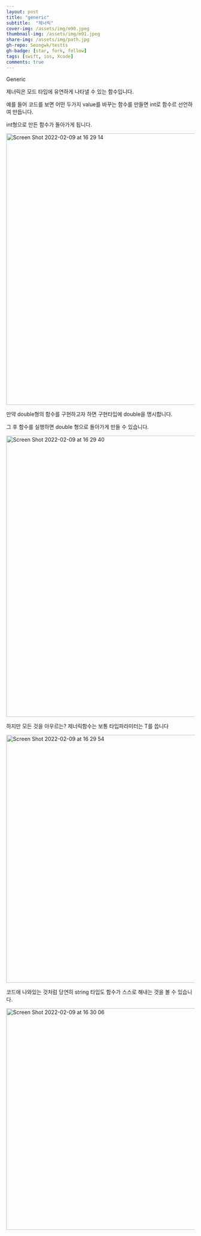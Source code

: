 ```yaml
---
layout: post
title: "generic"
subtitle:  "제너릭"
cover-img: /assets/img/m90.jpeg
thumbnail-img: /assets/img/m91.jpeg
share-img: /assets/img/path.jpg
gh-repo: Seongwk/testts
gh-badge: [star, fork, follow]
tags: [swift, ios, Xcode]
comments: true
---
```



Generic


제너릭은 모드 타입에 유연하게 나타낼 수 있는 함수입니다.

예를 들어 코드를 보면 어떤 두가지 value를 바꾸는 함수를 만들면 int로 함수르 선언하여 만듭니다. 

int형으로 만든 함수가 돌아가게 됩니다.

<img width="724" alt="Screen Shot 2022-02-09 at 16 29 14" src="https://user-images.githubusercontent.com/40172001/153144840-a91760dc-12be-447e-b2d5-ca1a178adde0.png">


만약 double형의 함수를 구현하고자 하면 구현타입에 double을 명시합니다. 

그 후 함수를 실행하면 double 형으로 돌아가게 만들 수 있습니다.

<img width="750" alt="Screen Shot 2022-02-09 at 16 29 40" src="https://user-images.githubusercontent.com/40172001/153144864-bd5ee778-1278-488b-859e-1d4a261ef6a8.png">


하지만 모든 것을 아우르는? 제너릭함수는  보통 타입파라미터는 T를 씁니다
  
<img width="661" alt="Screen Shot 2022-02-09 at 16 29 54" src="https://user-images.githubusercontent.com/40172001/153144900-10c35063-2598-4361-9d03-8f885061ac22.png">

  
코드애 나와있는 것처럼 당연히 string 타입도 함수가 스스로 해내는 것을 볼 수 있습니다.

<img width="591" alt="Screen Shot 2022-02-09 at 16 30 06" src="https://user-images.githubusercontent.com/40172001/153144926-bce4a2d2-d719-409d-bd01-438bb34436fa.png">


 

